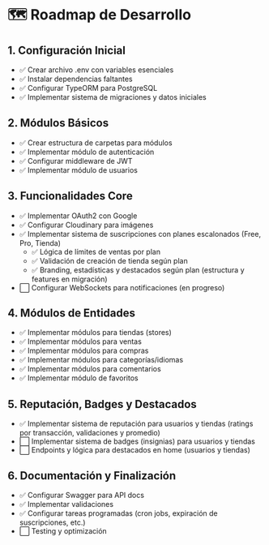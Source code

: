 # 🗺️ Roadmap de Desarrollo

## 1. Configuración Inicial
- ✅ Crear archivo .env con variables esenciales
- ✅ Instalar dependencias faltantes
- ✅ Configurar TypeORM para PostgreSQL
- ✅ Implementar sistema de migraciones y datos iniciales

## 2. Módulos Básicos
- ✅ Crear estructura de carpetas para módulos
- ✅ Implementar módulo de autenticación
- ✅ Configurar middleware de JWT
- ✅ Implementar módulo de usuarios

## 3. Funcionalidades Core
- ✅ Implementar OAuth2 con Google
- ✅ Configurar Cloudinary para imágenes
- ✅ Implementar sistema de suscripciones con planes escalonados (Free, Pro, Tienda)
  - ✅ Lógica de límites de ventas por plan
  - ✅ Validación de creación de tienda según plan
  - ✅ Branding, estadísticas y destacados según plan (estructura y features en migración)
- ⬜ Configurar WebSockets para notificaciones (en progreso)

## 4. Módulos de Entidades
- ✅ Implementar módulos para tiendas (stores)
- ✅ Implementar módulos para ventas
- ✅ Implementar módulos para compras
- ✅ Implementar módulos para categorías/idiomas
- ✅ Implementar módulos para comentarios
- ✅ Implementar módulo de favoritos

## 5. Reputación, Badges y Destacados
- ✅ Implementar sistema de reputación para usuarios y tiendas (ratings por transacción, validaciones y promedio)
- ⬜ Implementar sistema de badges (insignias) para usuarios y tiendas
- ⬜ Endpoints y lógica para destacados en home (usuarios y tiendas)

## 6. Documentación y Finalización
- ✅ Configurar Swagger para API docs
- ✅ Implementar validaciones
- ✅ Configurar tareas programadas (cron jobs, expiración de suscripciones, etc.)
- ⬜ Testing y optimización